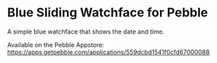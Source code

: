 # Blue Sliding Watchface for Pebble
A simple blue watchface that shows the date and time.

Available on the Pebble Appstore: https://apps.getpebble.com/applications/559dcbd1541f0cfd67000088
